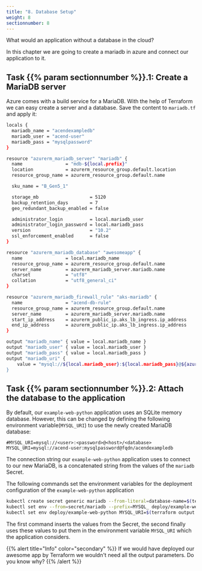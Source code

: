 ```yaml
---
title: "8. Database Setup"
weight: 8
sectionnumber: 8
---
```


What would an application without a database in the cloud?

In this chapter we are going to create a mariadb in azure and connect our application to it.


## Task {{% param sectionnumber %}}.1: Create a MariaDB server

Azure comes with a build service for a MariaDB. With the help of Terraform we can easy create a server and a database. Save the content to `mariadb.tf` and apply it:

```bash
locals {
  mariadb_name = "acendexampledb"
  mariadb_user = "acend-user"
  mariadb_pass = "mysqlpassword"
}

resource "azurerm_mariadb_server" "mariadb" {
  name                = "mdb-${local.prefix}"
  location            = azurerm_resource_group.default.location
  resource_group_name = azurerm_resource_group.default.name

  sku_name = "B_Gen5_1"

  storage_mb                   = 5120
  backup_retention_days        = 7
  geo_redundant_backup_enabled = false

  administrator_login          = local.mariadb_user
  administrator_login_password = local.mariadb_pass
  version                      = "10.2"
  ssl_enforcement_enabled      = false
}

resource "azurerm_mariadb_database" "awesomeapp" {
  name                = local.mariadb_name
  resource_group_name = azurerm_resource_group.default.name
  server_name         = azurerm_mariadb_server.mariadb.name
  charset             = "utf8"
  collation           = "utf8_general_ci"
}

resource "azurerm_mariadb_firewall_rule" "aks-mariadb" {
  name                = "acend-db-rule"
  resource_group_name = azurerm_resource_group.default.name
  server_name         = azurerm_mariadb_server.mariadb.name
  start_ip_address    = azurerm_public_ip.aks_lb_ingress.ip_address
  end_ip_address      = azurerm_public_ip.aks_lb_ingress.ip_address
}

output "mariadb_name" { value = local.mariadb_name }
output "mariadb_user" { value = local.mariadb_user }
output "mariadb_pass" { value = local.mariadb_pass }
output "mariadb_uri" {
    value = "mysql://${local.mariadb_user}:${local.mariadb_pass}@${azurerm_mariadb_server.mariadb.fqdn}/${local.mariadb_name}
}
```


## Task {{% param sectionnumber %}}.2: Attach the database to the application

By default, our `example-web-python` application uses an SQLite memory database. However, this can be changed by defining the following environment variable(`MYSQL_URI`) to use the newly created MariaDB database:

```
#MYSQL_URI=mysql://<user>:<password>@<host>/<database>
MYSQL_URI=mysql://acend-user:mysqlpassword@fqdn/acendexampledb
```

The connection string our `example-web-python` application uses to connect to our new MariaDB, is a concatenated string from the values of the `mariadb` Secret.

The following commands set the environment variables for the deployment configuration of the `example-web-python` application

```bash
kubectl create secret generic mariadb --from-literal=database-name=$(terraform output -raw mariadb_name) --from-literal=database-password=$(terraform output -raw mariadb_pass) --from-literal=database-user=$(terraform output -raw mariadb_user)
kubectl set env --from=secret/mariadb --prefix=MYSQL_ deploy/example-web-python
kubectl set env deploy/example-web-python MYSQL_URI=$(terraform output -raw mariadb_uri)
```

The first command inserts the values from the Secret, the second finally uses these values to put them in the environment variable `MYSQL_URI` which the application considers.

{{% alert title="Info" color="secondary" %}}
If we would have deployed our awesome app by Terraform we wouldn't need all the output parameters. Do you know why?
{{% /alert %}}

